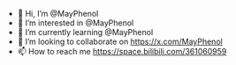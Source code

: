 - 👋 Hi, I’m @MayPhenol
- 👀 I’m interested in @MayPhenol
- 🌱 I’m currently learning @MayPhenol
- 💞️ I’m looking to collaborate on https://x.com/MayPhenol
- 📫 How to reach me https://space.bilibili.com/361060959

<!---
MayPhenol/MayPhenol is a ✨ special ✨ repository because its `README.md` (this file) appears on your GitHub profile.
You can click the Preview link to take a look at your changes.
--->
